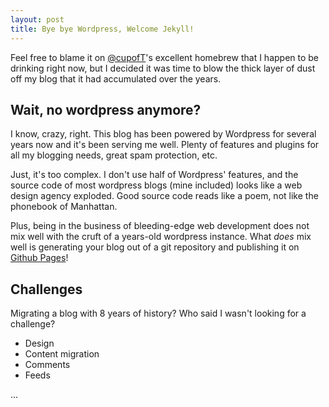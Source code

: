 ```yaml
---
layout: post
title: Bye bye Wordpress, Welcome Jekyll!
---
```


Feel free to blame it on [@cupofT](http://twitter.com/cupofT)'s excellent homebrew that I happen to be drinking right now, but I decided it was time to blow the thick layer of dust off my blog that it had accumulated over the years.

Wait, no wordpress anymore?
---------------------------
I know, crazy, right. This blog has been powered by Wordpress for several years now and it's been serving me well. Plenty of features and plugins for all my blogging needs, great spam protection, etc.

Just, it's too complex. I don't use half of Wordpress' features, and the source code of most wordpress blogs (mine included) looks like a web design agency exploded. Good source code reads like a poem, not like the phonebook of Manhattan.

Plus, being in the business of bleeding-edge web development does not mix well with the cruft of a years-old wordpress instance. What *does* mix well is generating your blog out of a git repository and publishing it on [Github Pages](http://pages.github.com)!

Challenges
----------
Migrating a blog with 8 years of history? Who said I wasn't looking for a challenge?

* Design
* Content migration
* Comments
* Feeds

...
